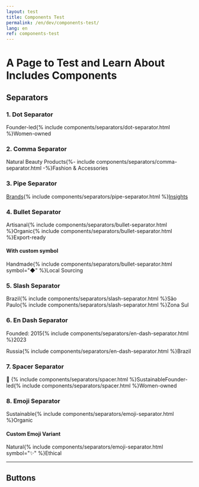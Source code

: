 ```yaml
---
layout: test
title: Components Test
permalink: /en/dev/components-test/
lang: en
ref: components-test
---
```

<h1>A Page to Test and Learn About Includes Components</h1>

<h2>Separators</h2>

<h3>1. Dot Separator</h3>
<p>Founder-led{% include components/separators/dot-separator.html %}Women-owned</p>

<h3>2. Comma Separator</h3>
<p>Natural Beauty Products{%- include components/separators/comma-separator.html -%}Fashion & Accessories</p>

<h3>3. Pipe Separator</h3>
<p><a href="/brands/">Brands</a>{% include components/separators/pipe-separator.html %}<a href="/insights/">Insights</a></p>

<h3>4. Bullet Separator</h3>
<p>Artisanal{% include components/separators/bullet-separator.html %}Organic{% include components/separators/bullet-separator.html %}Export-ready</p>
<h4>With custom symbol</h4>
<p>Handmade{% include components/separators/bullet-separator.html symbol="◆" %}Local Sourcing</p>

<h3>5. Slash Separator</h3>
<p>Brazil{% include components/separators/slash-separator.html %}São Paulo{% include components/separators/slash-separator.html %}Zona Sul</p>

<h3>6. En Dash Separator</h3>
<p>Founded: 2015{% include components/separators/en-dash-separator.html %}2023</p>
<p>Russia{% include components/separators/en-dash-separator.html %}Brazil</p>

<h3>7. Spacer Separator</h3>
<p><span class="icon">🌿</span> {% include components/separators/spacer.html %}<span>Sustainable</span><span class="tag">Founder-led</span>{% include components/separators/spacer.html %}<span class="tag">Women-owned</span></p>

<h3>8. Emoji Separator</h3>
<p>Sustainable{% include components/separators/emoji-separator.html %}Organic</p>
<h4>Custom Emoji Variant</h4>
<p>Natural{% include components/separators/emoji-separator.html symbol="✨" %}Ethical</p>
<hr>

<h2>Buttons</h2>


